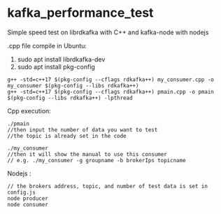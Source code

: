 # kafka_performance_test
Simple speed test on librdkafka with C++ and kafka-node with nodejs

.cpp file compile in Ubuntu:
1. sudo apt install librdkafka-dev
2. sudo apt install pkg-config
```
g++ -std=c++17 $(pkg-config --cflags rdkafka++) my_consumer.cpp -o my_consumer $(pkg-config --libs rdkafka++)
g++ -std=c++17 $(pkg-config --cflags rdkafka++) pmain.cpp -o pmain $(pkg-config --libs rdkafka++) -lpthread
```
Cpp execution:
```
./pmain
//then input the number of data you want to test
//the topic is already set in the code

./my_consumer
//then it will show the manual to use this consumer
// e.g. ./my_consumer -g groupname -b brokerIps topicname
```
Nodejs :
```
// the brokers address, topic, and number of test data is set in config.js
node producer
node consumer
```
